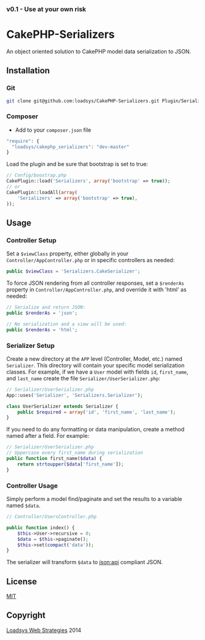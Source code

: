 ### v0.1 - Use at your own risk

# CakePHP-Serializers

An object oriented solution to CakePHP model data serialization to JSON.

## Installation


### Git ###

``` bash
git clone git@github.com:loadsys/CakePHP-Serializers.git Plugin/Serializers
```

### Composer ###

* Add to your `composer.json` file

``` php
"require": {
  "loadsys/cakephp_serializers": "dev-master"
}
```

Load the plugin and be sure that bootstrap is set to true:

``` php
// Config/boostrap.php
CakePlugin::load('Serializers', array('bootstrap' => true));
// or
CakePlugin::loadAll(array(
	'Serializers' => array('bootstrap' => true),
));
```

## Usage

### Controller Setup ###

Set a `$viewClass` property, either globally in your `Controller/AppController.php` or in specific
controllers as needed:

``` php
public $viewClass = 'Serializers.CakeSerializer';
```

To force JSON rendering from all controller responses, set a `$renderAs` property in `Controller/AppController.php`, and override it with 'html' as needed:

``` php
// Serialize and return JSON:
public $renderAs = 'json';

// No serialization and a view will be used:
public $renderAs = 'html';
```

### Serializer Setup ###

Create a new directory at the `APP` level (Controller, Model, etc.) named `Serializer`. This
directory will contain your specific model serialization classes. For example, if we have a `User`
model with fields `id`, `first_name`, and `last_name` create the file
`Serializer/UserSerializer.php`:

``` php
// Serializer/UserSerializer.php
App::uses('Serializer', 'Serializers.Serializer');

class UserSerializer extends Serializer {
	public $required = array('id', 'first_name', 'last_name');
}
```

If you need to do any formatting or data manipulation, create a method named after a field. For
example:

``` php
// Serializer/UserSerializer.php
// Uppercase every first_name during serialization
public function first_name($data) {
	return strtoupper($data['first_name']);
}
```

### Controller Usage ###

Simply perform a model find/paginate and set the results to a variable named `$data`.

``` php
// Controller/UsersController.php

public function index() {
	$this->User->recursive = 0;
	$data = $this->paginate();
	$this->set(compact('data'));
}
```

The serializer will transform `$data` to [json:api](http://jsonapi.org/) compliant JSON.

## License

[MIT](https://github.com/loadsys/CakePHP-Serializers/blob/master/LICENSE)


## Copyright

[Loadsys Web Strategies](http://www.loadsys.com) 2014
